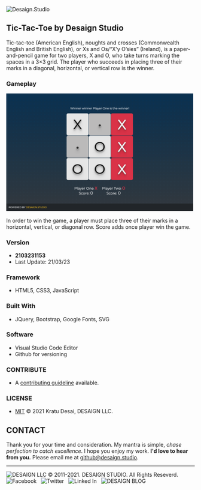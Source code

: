 ![Desaign.Studio](https://desaign.app/clients/cli/images/logo/desaign-background.png)

## Tic-Tac-Toe by Desaign Studio

Tic-tac-toe (American English), noughts and crosses (Commonwealth English and British English), or Xs and Os/“X’y O’sies” (Ireland), is a paper-and-pencil game for two players, X and O, who take turns marking the spaces in a 3×3 grid. The player who succeeds in placing three of their marks in a diagonal, horizontal, or vertical row is the winner.

### Gameplay

<img src="./SS1.png" alt="Screen Shot" width="500">

In order to win the game, a player must place three of their marks in a horizontal, vertical, or diagonal row. Score adds once player win the game.

### Version

- **2103231153**
- Last Update: 21/03/23

### Framework

- HTML5, CSS3, JavaScript

### Built With

- JQuery, Bootstrap, Google Fonts, SVG

### Software

- Visual Studio Code Editor
- Github for versioning

### CONTRIBUTE

- A [contributing guideline]('https://github.com/kratuvwxyz/CONTRIBUTE') available.

### LICENSE

- [MIT]('https://github.com/kratuvwxyz/LICENSE') © 2021 Kratu Desai, DESAIGN LLC.

## CONTACT

Thank you for your time and consideration. My mantra is simple, *chase perfection to catch excellence*. I hope you enjoy my work. **I'd love to hear from you.** Please email me at <a href="mailto:github@desaign.studio?Subject=Message from Github">github@desaign.studio</a>.

<hr/>

<img src="https://desaign.app/clients/cli/images/logo/desaign-logo-black.png" alt="DESAIGN LLC" width="250px"/> &copy; 2011-2021. <a href="https://desaign.app" target="_blank" style="text-decoration:none;">DESAIGN STUDIO</a>. All Rights Reseverd. &#160;
<a href="https://www.facebook.com/desaignstudio" target="_blank" style="text-decoration:none;"><img src="https://desaign.app/clients/cli/images/1x/facebook.png" alt="Facebook" width="25" /></a> &#160;
<a href="https://www.twitter.com/desaignstudio" target="_blank" style="text-decoration:none;"><img src="https://desaign.app/clients/cli/images/1x/twitter.png" alt="Twitter" width="25" /></a> &#160;
<a href="https://www.linkedin.com/company/desaignstudio" target="_blank" style="text-decoration:none;"><img src="https://desaign.app/clients/cli/images/1x/linkedin.png" alt="Linked In" width="25" /></a> &#160;
<a href="https://desaigner.info" target="_blank" style="text-decoration:none;"><img src="https://desaign.app/clients/cli/images/1x/blog.png" alt="DESAIGN BLOG" width="25" /></a> &#160;

